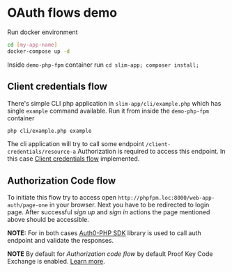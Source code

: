 # OAuth flows demo

Run docker environment
```bash
cd [my-app-name]
docker-compose up -d
```

Inside `demo-php-fpm` container run `cd slim-app; composer install;`

## Client credentials flow
There's simple CLI php application in `slim-app/cli/example.php` which has single `example` command available.
Run it from inside the `demo-php-fpm` container
```bash
php cli/example.php example
```
The cli application will try to call some endpoint `/client-credentials/resource-a` Authorization is required to access this endpoint.
In this case [Client credentials flow](https://auth0.com/docs/get-started/authentication-and-authorization-flow/client-credentials-flow) implemented.

## Authorization Code flow

To initiate this flow try to access open `http://phpfpm.loc:8000/web-app-auth/page-one` in your browser.
Next you have to be redirected to login page. After successful _sign up_ and _sign in_ actions the page mentioned above should be accessible.

**NOTE:** For in both cases [Auth0-PHP SDK](https://auth0.com/docs/libraries/auth0-php) library is used to call auth endpoint and validate the responses.<br>

**NOTE** By default for _Authorization code flow_ by default Proof Key Code Exchange is enabled.
[Learn more](https://auth0.com/docs/get-started/authentication-and-authorization-flow/authorization-code-flow-with-proof-key-for-code-exchange-pkce).